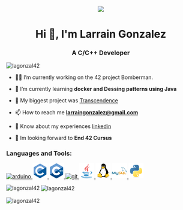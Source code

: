 <p align="center"><img src="https://upload.wikimedia.org/wikipedia/commons/2/20/Matrix_Digital_rain_banner.gif" width="1600" height "100"/></p>
<h1 align="center">Hi 👋, I'm Larrain Gonzalez</h1>
<h3 align="center">A C/C++ Developer</h3>

<p align="left"> <img src="https://komarev.com/ghpvc/?username=lagonzal42&label=Profile%20views&color=0e75b6&style=flat" alt="lagonzal42" /> </p>

- 👨‍💻 I’m currently working on the 42 project Bomberman.

- 🌱 I’m currently learning **docker and Dessing patterns using Java**

- 📝 My biggest project was [Transcendence](https://github.com/lagonzal42/transcendence)

- 📫 How to reach me **larraingonzalez@gmail.com**

- 📄 Know about my experiences [linkedin](https://www.linkedin.com/in/larrain-gonzalez-3b7676263/)

- 🔭 Im looking forward to **End 42 Cursus**

<h3 align="left">Languages and Tools:</h3>
<p align="left"> <a href="https://www.arduino.cc/" target="_blank" rel="noreferrer"> <img src="https://cdn.worldvectorlogo.com/logos/arduino-1.svg" alt="arduino" width="40" height="40"/> </a> <a href="https://www.cprogramming.com/" target="_blank" rel="noreferrer"> <img src="https://raw.githubusercontent.com/devicons/devicon/master/icons/c/c-original.svg" alt="c" width="40" height="40"/> </a> <a href="https://www.w3schools.com/cpp/" target="_blank" rel="noreferrer"> <img src="https://raw.githubusercontent.com/devicons/devicon/master/icons/cplusplus/cplusplus-original.svg" alt="cplusplus" width="40" height="40"/> </a> <a href="https://git-scm.com/" target="_blank" rel="noreferrer"> <img src="https://www.vectorlogo.zone/logos/git-scm/git-scm-icon.svg" alt="git" width="40" height="40"/> </a> <a href="https://www.java.com" target="_blank" rel="noreferrer"> <img src="https://raw.githubusercontent.com/devicons/devicon/master/icons/java/java-original.svg" alt="java" width="40" height="40"/> </a> <a href="https://www.linux.org/" target="_blank" rel="noreferrer"> <img src="https://raw.githubusercontent.com/devicons/devicon/master/icons/linux/linux-original.svg" alt="linux" width="40" height="40"/> </a> <a href="https://www.mysql.com/" target="_blank" rel="noreferrer"> <img src="https://raw.githubusercontent.com/devicons/devicon/master/icons/mysql/mysql-original-wordmark.svg" alt="mysql" width="40" height="40"/> </a> <a href="https://www.python.org" target="_blank" rel="noreferrer"> <img src="https://raw.githubusercontent.com/devicons/devicon/master/icons/python/python-original.svg" alt="python" width="40" height="40"/> </a> </p>

<p><img align="left" src="https://github-readme-stats.vercel.app/api/top-langs?username=lagonzal42&show_icons=true&locale=en&layout=compact" alt="lagonzal42" /></p>

<p>&nbsp;<img align="center" src="https://github-readme-stats.vercel.app/api?username=lagonzal42&show_icons=true&locale=en" alt="lagonzal42" /></p>

<p><img align="center" src="https://github-readme-streak-stats.herokuapp.com/?user=lagonzal42&" alt="lagonzal42" /></p>
